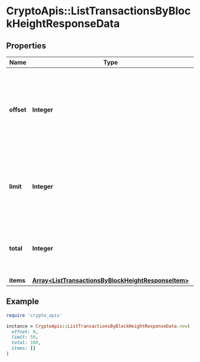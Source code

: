 # CryptoApis::ListTransactionsByBlockHeightResponseData

## Properties

| Name | Type | Description | Notes |
| ---- | ---- | ----------- | ----- |
| **offset** | **Integer** | The starting index of the response items, i.e. where the response should start listing the returned items. |  |
| **limit** | **Integer** | Defines how many items should be returned in the response per page basis. |  |
| **total** | **Integer** | Defines the total number of items returned in the response. |  |
| **items** | [**Array&lt;ListTransactionsByBlockHeightResponseItem&gt;**](ListTransactionsByBlockHeightResponseItem.md) |  |  |

## Example

```ruby
require 'crypto_apis'

instance = CryptoApis::ListTransactionsByBlockHeightResponseData.new(
  offset: 0,
  limit: 50,
  total: 100,
  items: []
)
```

